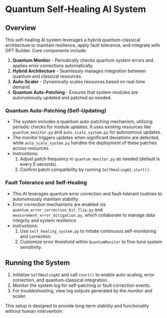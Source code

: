 # Quantum Self-Healing AI System

## Overview
This self-healing AI system leverages a hybrid quantum-classical architecture to maintain resilience, apply fault tolerance, and integrate with GPT Builder. Core components include:
1. **Quantum Monitor** - Periodically checks quantum system errors and applies error corrections automatically.
2. **Hybrid Architecture** - Seamlessly manages integration between quantum and classical resources.
3. **Auto-Scaler** - Dynamically scales resources based on real-time demand.
4. **Quantum Auto-Patching** - Ensures that system modules are autonomously updated and patched as needed.

### Quantum Auto-Patching (Self-Updating)
- The system includes a quantum auto-patching mechanism, utilizing periodic checks for module updates. It uses existing resources like `quantum_monitor.py` and `auto_scale_system.py` for autonomous updates.
- The monitor triggers updates when significant deviations are detected, while `auto_scale_system.py` handles the deployment of these patches across resources.
- Instructions:
  1. Adjust patch frequency in `quantum_monitor.py` as needed (default is every 5 seconds).
  2. Confirm patch compatibility by running `SelfHealingAI.start()`.

### Fault Tolerance and Self-Healing
- This AI leverages quantum error correction and fault-tolerant routines to autonomously maintain stability.
- Error correction mechanisms are enabled via `quantum_error_correction_bit_flip.py` and `measurement_error_mitigation.py`, which collaborate to manage data integrity and system resilience.
- Instructions:
  1. Use `self_healing_system.py` to initiate continuous self-monitoring and correction.
  2. Customize error threshold within `QuantumMonitor` to fine-tune system sensitivity.

## Running the System
1. Initialize `SelfHealingAI` and call `start()` to enable auto-scaling, error correction, and quantum-classical integration.
2. Monitor the system log for self-patching or fault correction events.
3. For troubleshooting, view log outputs generated by the monitor and scaler.

This setup is designed to provide long-term stability and functionality without human intervention.
